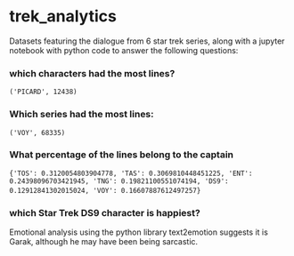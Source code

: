 # trek_analytics
Datasets featuring the dialogue from 6 star trek series, along with a jupyter notebook with python code to answer the following questions:

### which characters had the most lines?

`('PICARD', 12438)`

### Which series had the most lines:

`('VOY', 68335)`


### What percentage of the lines belong to the captain
`{'TOS': 0.3120054803904778,
 'TAS': 0.3069810448451225,
 'ENT': 0.24398096703421945,
 'TNG': 0.19821100551074194,
'DS9': 0.12912841302015024,
'VOY': 0.16607887612497257}`
 
### which Star Trek DS9 character is happiest?
 Emotional analysis using the python library text2emotion suggests it is Garak, although he may have been being sarcastic.
